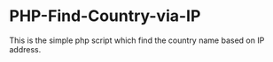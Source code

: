PHP-Find-Country-via-IP
=======================

This is the simple php script which find the country name based on IP address.  
